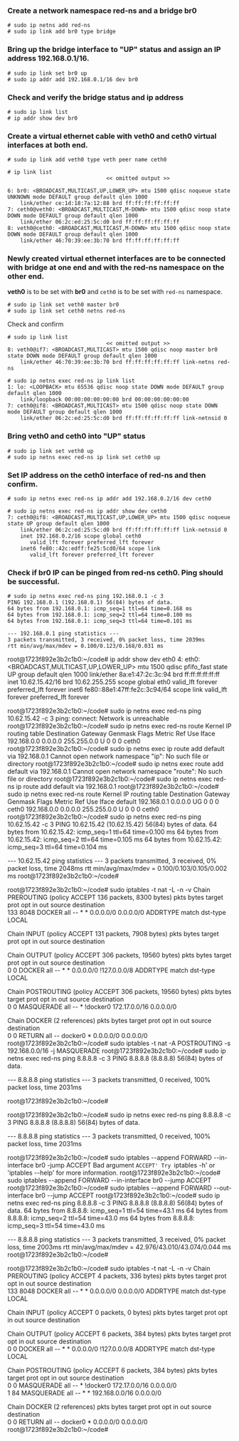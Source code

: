 ### Create a network namespace red-ns and a bridge br0
```
# sudo ip netns add red-ns
# sudo ip link add br0 type bridge
```

### Bring up the bridge interface to "UP" status and assign an IP address 192.168.0.1/16.
```
# sudo ip link set br0 up
# sudo ip addr add 192.168.0.1/16 dev br0
```

### Check and verify the bridge status and ip address
```
# sudo ip link list
# ip addr show dev br0
```

### Create a virtual ethernet cable with veth0 and ceth0 virtual interfaces at both end. 
```
# sudo ip link add veth0 type veth peer name ceth0
```
```
# ip link list
                               << omitted output >>

6: br0: <BROADCAST,MULTICAST,UP,LOWER_UP> mtu 1500 qdisc noqueue state UNKNOWN mode DEFAULT group default qlen 1000
    link/ether ce:1d:18:7a:12:88 brd ff:ff:ff:ff:ff:ff
7: ceth0@veth0: <BROADCAST,MULTICAST,M-DOWN> mtu 1500 qdisc noop state DOWN mode DEFAULT group default qlen 1000
    link/ether 06:2c:ed:25:5c:d0 brd ff:ff:ff:ff:ff:ff
8: veth0@ceth0: <BROADCAST,MULTICAST,M-DOWN> mtu 1500 qdisc noop state DOWN mode DEFAULT group default qlen 1000
    link/ether 46:70:39:ee:3b:70 brd ff:ff:ff:ff:ff:ff
```
### Newly created virtual ethernet interfaces are to be connected with bridge at one end and with the red-ns namespace on the other end. 
**veth0** is to be set with **br0** and `ceth0` is to be set with `red-ns` namespace.
```
# sudo ip link set veth0 master br0
# sudo ip link set ceth0 netns red-ns
```
Check and confirm
```
# sudo ip link list
                               << omitted output >>
8: veth0@if7: <BROADCAST,MULTICAST> mtu 1500 qdisc noop master br0 state DOWN mode DEFAULT group default qlen 1000
    link/ether 46:70:39:ee:3b:70 brd ff:ff:ff:ff:ff:ff link-netns red-ns
```
```
# sudo ip netns exec red-ns ip link list
1: lo: <LOOPBACK> mtu 65536 qdisc noop state DOWN mode DEFAULT group default qlen 1000
    link/loopback 00:00:00:00:00:00 brd 00:00:00:00:00:00
7: ceth0@if8: <BROADCAST,MULTICAST> mtu 1500 qdisc noop state DOWN mode DEFAULT group default qlen 1000
    link/ether 06:2c:ed:25:5c:d0 brd ff:ff:ff:ff:ff:ff link-netnsid 0
```
### Bring veth0 and ceth0 into "UP" status
```
# sudo ip link set veth0 up
# sudo ip netns exec red-ns ip link set ceth0 up
```
### Set IP address on the ceth0 interface of red-ns and then confirm.
```
# sudo ip netns exec red-ns ip addr add 192.168.0.2/16 dev ceth0
```
```
# sudo ip netns exec red-ns ip addr show dev ceth0
7: ceth0@if8: <BROADCAST,MULTICAST,UP,LOWER_UP> mtu 1500 qdisc noqueue state UP group default qlen 1000
    link/ether 06:2c:ed:25:5c:d0 brd ff:ff:ff:ff:ff:ff link-netnsid 0
    inet 192.168.0.2/16 scope global ceth0
       valid_lft forever preferred_lft forever
    inet6 fe80::42c:edff:fe25:5cd0/64 scope link 
       valid_lft forever preferred_lft forever
```
### Check if br0 IP can be pinged from red-ns ceth0. Ping should be successful.
```
# sudo ip netns exec red-ns ping 192.168.0.1 -c 3
PING 192.168.0.1 (192.168.0.1) 56(84) bytes of data.
64 bytes from 192.168.0.1: icmp_seq=1 ttl=64 time=0.168 ms
64 bytes from 192.168.0.1: icmp_seq=2 ttl=64 time=0.100 ms
64 bytes from 192.168.0.1: icmp_seq=3 ttl=64 time=0.101 ms

--- 192.168.0.1 ping statistics ---
3 packets transmitted, 3 received, 0% packet loss, time 2039ms
rtt min/avg/max/mdev = 0.100/0.123/0.168/0.031 ms
```

root@1723f892e3b2c1b0:~/code# ip addr show dev eth0
4: eth0: <BROADCAST,MULTICAST,UP,LOWER_UP> mtu 1500 qdisc pfifo_fast state UP group default qlen 1000
    link/ether 8a:e1:47:2c:3c:94 brd ff:ff:ff:ff:ff:ff
    inet 10.62.15.42/16 brd 10.62.255.255 scope global eth0
       valid_lft forever preferred_lft forever
    inet6 fe80::88e1:47ff:fe2c:3c94/64 scope link 
       valid_lft forever preferred_lft forever





root@1723f892e3b2c1b0:~/code# sudo ip netns exec red-ns ping 10.62.15.42 -c 3
ping: connect: Network is unreachable
root@1723f892e3b2c1b0:~/code# sudo ip netns exec red-ns route
Kernel IP routing table
Destination     Gateway         Genmask         Flags Metric Ref    Use Iface
192.168.0.0     0.0.0.0         255.255.0.0     U     0      0        0 ceth0
root@1723f892e3b2c1b0:~/code# sudo ip netns exec ip route add default via 192.168.0.1
Cannot open network namespace "ip": No such file or directory
root@1723f892e3b2c1b0:~/code# sudo ip netns exec route add default via 192.168.0.1
Cannot open network namespace "route": No such file or directory
root@1723f892e3b2c1b0:~/code# sudo ip netns exec red-ns ip route add default via 192.168.0.1
root@1723f892e3b2c1b0:~/code# sudo ip netns exec red-ns route
Kernel IP routing table
Destination     Gateway         Genmask         Flags Metric Ref    Use Iface
default         192.168.0.1     0.0.0.0         UG    0      0        0 ceth0
192.168.0.0     0.0.0.0         255.255.0.0     U     0      0        0 ceth0
root@1723f892e3b2c1b0:~/code# sudo ip netns exec red-ns ping 10.62.15.42 -c 3
PING 10.62.15.42 (10.62.15.42) 56(84) bytes of data.
64 bytes from 10.62.15.42: icmp_seq=1 ttl=64 time=0.100 ms
64 bytes from 10.62.15.42: icmp_seq=2 ttl=64 time=0.105 ms
64 bytes from 10.62.15.42: icmp_seq=3 ttl=64 time=0.104 ms

--- 10.62.15.42 ping statistics ---
3 packets transmitted, 3 received, 0% packet loss, time 2048ms
rtt min/avg/max/mdev = 0.100/0.103/0.105/0.002 ms
root@1723f892e3b2c1b0:~/code# 



root@1723f892e3b2c1b0:~/code# sudo iptables -t nat -L -n -v
Chain PREROUTING (policy ACCEPT 136 packets, 8300 bytes)
 pkts bytes target     prot opt in     out     source               destination         
  133  8048 DOCKER     all  --  *      *       0.0.0.0/0            0.0.0.0/0            ADDRTYPE match dst-type LOCAL

Chain INPUT (policy ACCEPT 131 packets, 7908 bytes)
 pkts bytes target     prot opt in     out     source               destination         

Chain OUTPUT (policy ACCEPT 306 packets, 19560 bytes)
 pkts bytes target     prot opt in     out     source               destination         
    0     0 DOCKER     all  --  *      *       0.0.0.0/0           !127.0.0.0/8          ADDRTYPE match dst-type LOCAL

Chain POSTROUTING (policy ACCEPT 306 packets, 19560 bytes)
 pkts bytes target     prot opt in     out     source               destination         
    0     0 MASQUERADE  all  --  *      !docker0  172.17.0.0/16        0.0.0.0/0           

Chain DOCKER (2 references)
 pkts bytes target     prot opt in     out     source               destination         
    0     0 RETURN     all  --  docker0 *       0.0.0.0/0            0.0.0.0/0           
root@1723f892e3b2c1b0:~/code# sudo iptables -t nat -A POSTROUTING -s 192.168.0.0/16 -j MASQUERADE
root@1723f892e3b2c1b0:~/code# sudo ip netns exec red-ns ping 8.8.8.8 -c 3
PING 8.8.8.8 (8.8.8.8) 56(84) bytes of data.

--- 8.8.8.8 ping statistics ---
3 packets transmitted, 0 received, 100% packet loss, time 2031ms

root@1723f892e3b2c1b0:~/code# 


root@1723f892e3b2c1b0:~/code# sudo ip netns exec red-ns ping 8.8.8.8 -c 3
PING 8.8.8.8 (8.8.8.8) 56(84) bytes of data.

--- 8.8.8.8 ping statistics ---
3 packets transmitted, 0 received, 100% packet loss, time 2031ms

root@1723f892e3b2c1b0:~/code# sudo iptables --append FORWARD --in-interface br0 -jump ACCEPT
Bad argument `ACCEPT'
Try `iptables -h' or 'iptables --help' for more information.
root@1723f892e3b2c1b0:~/code# sudo iptables --append FORWARD --in-interface br0 --jump ACCEPT
root@1723f892e3b2c1b0:~/code# sudo iptables --append FORWARD --out-interface br0 --jump ACCEPT
root@1723f892e3b2c1b0:~/code# sudo ip netns exec red-ns ping 8.8.8.8 -c 3
PING 8.8.8.8 (8.8.8.8) 56(84) bytes of data.
64 bytes from 8.8.8.8: icmp_seq=1 ttl=54 time=43.1 ms
64 bytes from 8.8.8.8: icmp_seq=2 ttl=54 time=43.0 ms
64 bytes from 8.8.8.8: icmp_seq=3 ttl=54 time=43.0 ms

--- 8.8.8.8 ping statistics ---
3 packets transmitted, 3 received, 0% packet loss, time 2003ms
rtt min/avg/max/mdev = 42.976/43.010/43.074/0.044 ms
root@1723f892e3b2c1b0:~/code# 


root@1723f892e3b2c1b0:~/code# sudo iptables -t nat -L -n -v
Chain PREROUTING (policy ACCEPT 4 packets, 336 bytes)
 pkts bytes target     prot opt in     out     source               destination         
  133  8048 DOCKER     all  --  *      *       0.0.0.0/0            0.0.0.0/0            ADDRTYPE match dst-type LOCAL

Chain INPUT (policy ACCEPT 0 packets, 0 bytes)
 pkts bytes target     prot opt in     out     source               destination         

Chain OUTPUT (policy ACCEPT 6 packets, 384 bytes)
 pkts bytes target     prot opt in     out     source               destination         
    0     0 DOCKER     all  --  *      *       0.0.0.0/0           !127.0.0.0/8          ADDRTYPE match dst-type LOCAL

Chain POSTROUTING (policy ACCEPT 6 packets, 384 bytes)
 pkts bytes target     prot opt in     out     source               destination         
    0     0 MASQUERADE  all  --  *      !docker0  172.17.0.0/16        0.0.0.0/0           
    1    84 MASQUERADE  all  --  *      *       192.168.0.0/16       0.0.0.0/0           

Chain DOCKER (2 references)
 pkts bytes target     prot opt in     out     source               destination         
    0     0 RETURN     all  --  docker0 *       0.0.0.0/0            0.0.0.0/0           
root@1723f892e3b2c1b0:~/code# 